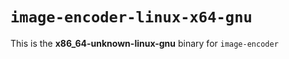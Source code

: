 # `image-encoder-linux-x64-gnu`

This is the **x86_64-unknown-linux-gnu** binary for `image-encoder`
